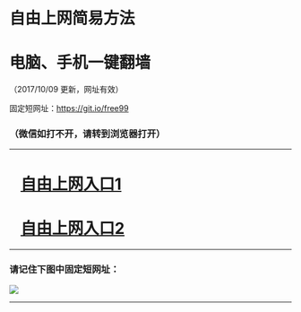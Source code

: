 ﻿# 自由上网简易方法

# 电脑、手机一键翻墙

（2017/10/09 更新，网址有效）

固定短网址：https://git.io/free99

### （微信如打不开，请转到浏览器打开）


***





# &nbsp;&nbsp; <a href="http://ft2584624569.fwq-tz-1001.info/fwqtz01.html?t=100900128561 " target="_blank">自由上网入口1</a>
# &nbsp;&nbsp; <a href="http://ft1931130975.fwq-tz-1002.info/fwqtz02.html?t=100900120800 " target="_blank">自由上网入口2</a>
***

### 请记住下图中固定短网址：

<img src="https://s3-us-west-2.amazonaws.com/fwq-1001/yjfq-20170905okok.png" /> 


***

